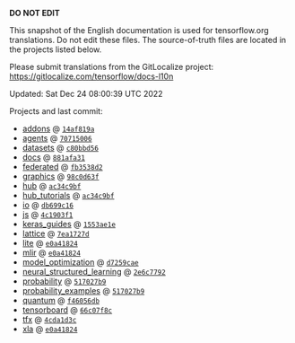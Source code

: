 __DO NOT EDIT__

This snapshot of the English documentation is used for tensorflow.org
translations. Do not edit these files. The source-of-truth files are located in
the projects listed below.

Please submit translations from the GitLocalize project: https://gitlocalize.com/tensorflow/docs-l10n

Updated: Sat Dec 24 08:00:39 UTC 2022

Projects and last commit:

- [addons](https://github.com/tensorflow/addons/tree/master/docs) @ <a href='https://github.com/tensorflow/addons/commit/14af819a7dbbb857c6a210dcaa38120d1c55e312'><code>14af819a</code></a>
- [agents](https://github.com/tensorflow/agents/tree/master/docs) @ <a href='https://github.com/tensorflow/agents/commit/70715006f5bff12340db08921bc1786f69553a6c'><code>70715006</code></a>
- [datasets](https://github.com/tensorflow/datasets/tree/master/docs) @ <a href='https://github.com/tensorflow/datasets/commit/c80bbd56c595523804f22581980333ae0cd2b077'><code>c80bbd56</code></a>
- [docs](https://github.com/tensorflow/docs/tree/master/site/en) @ <a href='https://github.com/tensorflow/docs/commit/881afa31a959c86c39664c1d81d00e453eddf3f2'><code>881afa31</code></a>
- [federated](https://github.com/tensorflow/federated/tree/main/docs) @ <a href='https://github.com/tensorflow/federated/commit/fb3538d28c62e55906cad92a388263fe5c0682f2'><code>fb3538d2</code></a>
- [graphics](https://github.com/tensorflow/graphics/tree/master/tensorflow_graphics/g3doc) @ <a href='https://github.com/tensorflow/graphics/commit/98c0d63f1eb8b475070e0ae94f42386842862512'><code>98c0d63f</code></a>
- [hub](https://github.com/tensorflow/hub/tree/master/docs) @ <a href='https://github.com/tensorflow/hub/commit/ac34c9bf4f88949d9c7cc255aa7bb567ae0baebc'><code>ac34c9bf</code></a>
- [hub_tutorials](https://github.com/tensorflow/hub/tree/master/examples/colab) @ <a href='https://github.com/tensorflow/hub/commit/ac34c9bf4f88949d9c7cc255aa7bb567ae0baebc'><code>ac34c9bf</code></a>
- [io](https://github.com/tensorflow/io/tree/master/docs) @ <a href='https://github.com/tensorflow/io/commit/db699c16c7d7ec477dd029aead65b6c47ed92687'><code>db699c16</code></a>
- [js](https://github.com/tensorflow/tfjs-website/tree/master/docs) @ <a href='https://github.com/tensorflow/tfjs-website/commit/4c1903f11ea67457d4297cb9b8870491f6a67c9d'><code>4c1903f1</code></a>
- [keras_guides](https://github.com/tensorflow/docs/tree/snapshot-keras/site/en/guide/keras) @ <a href='https://github.com/tensorflow/docs/commit/1553ae1e4a149be71703e2ee60173b3d1e0e8c00'><code>1553ae1e</code></a>
- [lattice](https://github.com/tensorflow/lattice/tree/master/docs) @ <a href='https://github.com/tensorflow/lattice/commit/7ea1727de1e0309eb324296bc445e0bf5c5c6d74'><code>7ea1727d</code></a>
- [lite](https://github.com/tensorflow/tensorflow/tree/master/tensorflow/lite/g3doc) @ <a href='https://github.com/tensorflow/tensorflow/commit/e0a418247aa2bb40a7865f925e2bedc889eb7d11'><code>e0a41824</code></a>
- [mlir](https://github.com/tensorflow/tensorflow/tree/master/tensorflow/compiler/mlir/g3doc) @ <a href='https://github.com/tensorflow/tensorflow/commit/e0a418247aa2bb40a7865f925e2bedc889eb7d11'><code>e0a41824</code></a>
- [model_optimization](https://github.com/tensorflow/model-optimization/tree/master/tensorflow_model_optimization/g3doc) @ <a href='https://github.com/tensorflow/model-optimization/commit/d7259cae513726b593597c0f823da3455d245d7b'><code>d7259cae</code></a>
- [neural_structured_learning](https://github.com/tensorflow/neural-structured-learning/tree/master/g3doc) @ <a href='https://github.com/tensorflow/neural-structured-learning/commit/2e6c77926925af6d8e9de088a1bd19dea39ac5d5'><code>2e6c7792</code></a>
- [probability](https://github.com/tensorflow/probability/tree/main/tensorflow_probability/g3doc) @ <a href='https://github.com/tensorflow/probability/commit/517027b9472c8fea5d90d9f8a826a1b8c1275c6e'><code>517027b9</code></a>
- [probability_examples](https://github.com/tensorflow/probability/tree/main/tensorflow_probability/examples/jupyter_notebooks) @ <a href='https://github.com/tensorflow/probability/commit/517027b9472c8fea5d90d9f8a826a1b8c1275c6e'><code>517027b9</code></a>
- [quantum](https://github.com/tensorflow/quantum/tree/master/docs) @ <a href='https://github.com/tensorflow/quantum/commit/f46056db49619faa17b417eca899f588fffe4631'><code>f46056db</code></a>
- [tensorboard](https://github.com/tensorflow/tensorboard/tree/master/docs) @ <a href='https://github.com/tensorflow/tensorboard/commit/66c07f8c4086998572a19bc8f9a6e1e91e167285'><code>66c07f8c</code></a>
- [tfx](https://github.com/tensorflow/tfx/tree/master/docs) @ <a href='https://github.com/tensorflow/tfx/commit/4cda1d3cf0e88e9d4aabfc27179b058714e508e3'><code>4cda1d3c</code></a>
- [xla](https://github.com/tensorflow/tensorflow/tree/master/tensorflow/compiler/xla/g3doc) @ <a href='https://github.com/tensorflow/tensorflow/commit/e0a418247aa2bb40a7865f925e2bedc889eb7d11'><code>e0a41824</code></a>

